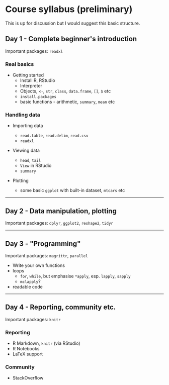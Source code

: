 # Course syllabus (preliminary)

This is up for discussion but I would suggest this basic structure.

## Day 1 - Complete beginner's introduction

Important packages: `readxl`

### Real basics

- Getting started
    - Install R, RStudio
    - Interpreter
    - Objects, `<-`, `str`, `class`, `data.frame`, `[]`, `$` etc
    - `install.packages`
    - basic functions - arithmetic, `summary`, `mean` etc

### Handling data

- Importing data
    - `read.table`, `read.delim`, `read.csv`
    - `readxl`


- Viewing data
    - `head`, `tail`
    - `View` in RStudio
    - `summary`


- Plotting
    - some basic `ggplot` with built-in dataset, `mtcars` etc


---

## Day 2 - Data manipulation, plotting

Important packages: `dplyr`, `ggplot2`, `reshape2`, `tidyr`




---

## Day 3 - "Programming"

Important packages: `magrittr`, `parallel`

- Write your own functions
- loops
    - `for`, `while`, but emphasise `*apply`, esp. `lapply`, `sapply`
    - `mclapply`?
- readable code

---

## Day 4 - Reporting, community etc.

Important packages: `knitr`

### Reporting

- R Markdown, `knitr` (via RStudio)
- R Notebooks
- LaTeX support

### Community

- StackOverflow
